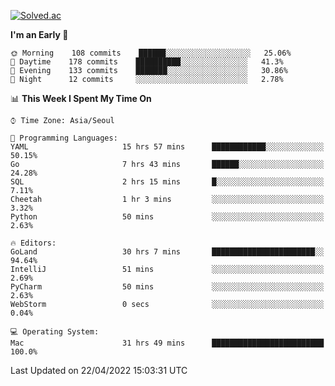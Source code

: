 [![Solved.ac](http://mazassumnida.wtf/api/v2/generate_badge?boj=kuckjwi)](https://solved.ac/kuckjwi)
<!--START_SECTION:waka-->
**I'm an Early 🐤** 

```text
🌞 Morning    108 commits    ██████░░░░░░░░░░░░░░░░░░░   25.06% 
🌆 Daytime    178 commits    ██████████░░░░░░░░░░░░░░░   41.3% 
🌃 Evening    133 commits    ███████░░░░░░░░░░░░░░░░░░   30.86% 
🌙 Night      12 commits     ░░░░░░░░░░░░░░░░░░░░░░░░░   2.78%

```


📊 **This Week I Spent My Time On** 

```text
⌚︎ Time Zone: Asia/Seoul

💬 Programming Languages: 
YAML                     15 hrs 57 mins      ████████████░░░░░░░░░░░░░   50.15% 
Go                       7 hrs 43 mins       ██████░░░░░░░░░░░░░░░░░░░   24.28% 
SQL                      2 hrs 15 mins       █░░░░░░░░░░░░░░░░░░░░░░░░   7.11% 
Cheetah                  1 hr 3 mins         ░░░░░░░░░░░░░░░░░░░░░░░░░   3.32% 
Python                   50 mins             ░░░░░░░░░░░░░░░░░░░░░░░░░   2.63%

🔥 Editors: 
GoLand                   30 hrs 7 mins       ███████████████████████░░   94.64% 
IntelliJ                 51 mins             ░░░░░░░░░░░░░░░░░░░░░░░░░   2.69% 
PyCharm                  50 mins             ░░░░░░░░░░░░░░░░░░░░░░░░░   2.63% 
WebStorm                 0 secs              ░░░░░░░░░░░░░░░░░░░░░░░░░   0.04%

💻 Operating System: 
Mac                      31 hrs 49 mins      █████████████████████████   100.0%

```


 Last Updated on 22/04/2022 15:03:31 UTC
<!--END_SECTION:waka-->

